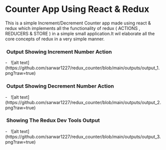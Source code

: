 # Counter App Using React & Redux

This is a simple Increment/Decrement Counter app made using react & redux which implements all the functionality of redux ( ACTIONS , REDUCERS & STORE ) in a simple small application.It wil elaborate all the core concepts of redux in a very simple manner.
<h3> &nbsp;Output Showing Increment Number Action</h3>
- &nbsp; ![alt text](https://github.com/sarwar1227/redux_counter/blob/main/outputs/output_1.png?raw=true)
<h3> &nbsp;Output Showing Decrement Number Action</h3>
- &nbsp; ![alt text](https://github.com/sarwar1227/redux_counter/blob/main/outputs/output_2.png?raw=true)
<h3> &nbsp;Showing The Redux Dev Tools Output</h3>
- &nbsp; ![alt text](https://github.com/sarwar1227/redux_counter/blob/main/outputs/output_3.png?raw=true)

